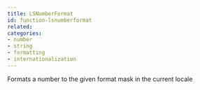```yaml
---
title: LSNumberFormat
id: function-lsnumberformat
related:
categories:
- number
- string
- formatting
- internationalization
---
```


Formats a number to the given format mask in the current locale
